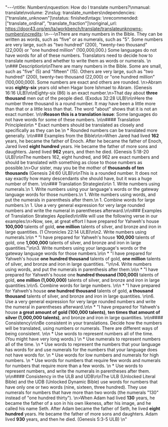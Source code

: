 "---\ntitle: Numbers\nquestion: How do I translate numbers?\nmanual: translate\nvolume: 2\nslug: translate_numbers\ndependencies:  [\"translate_unknown\"]\nstatus:  finished\ntags: \nrecommended: [\"translate_ordinal\", \"translate_fraction\"]\noriginal_url: https://door43.org/en/ta/workbench/translate/translateunknowns-numbers\ncredits: \n---\nThere are many numbers in the Bible. They can be written as words, such as \"five\" or as numerals, such as \"5\". Some numbers are very large, such as \"two hundred\" (200), \"twenty-two thousand\" (22,000) or \"one hundred million\" (100,000,000.) Some languages do not have words for all of these numbers. Translators need to decide how to translate numbers and whether to write them as words or numerals. \n \n### Description\n\nThere are many numbers in the Bible. Some are small, such as \"five\" (5) and \"fifteen\" (15). Others are very large, such as \"two hundred\" (200), twenty-two thousand (22,000) or \"one hundred million\" (100,000,000). Some numbers are exact and others are rounded. \n>Abram was __eighty-six__ years old when Hagar bore Ishmael to Abram. (Genesis 16:16 ULB)\n\nEighty-six (86) is an exact number.\n>That day about __three thousand__ men out of the people died. (Exodus 32:28 ULB)\n\nHere the number three thousand is a round number. It may have been a little more than that or a little less than that. The word \"about\" shows that it is not an exact number. \n\n**Reason this is a translation issue**: Some languages do not have words for some of these numbers. \n\n#### Translation Principles\n\n  * Exact numbers should be translated as closely and specifically as they can be.\n  * Rounded numbers can be translated more generally. \n\n### Examples from the Bible\n\n>When Jared had lived __162__ years, he became the father of Enoch. After he became the father of Enoch, Jared lived __eight hundred__ years. He became the father of more sons and daughters. Jared lived __962__ years, and then he died. (Genesis 5:18-20 ULB)\n\nThe numbers 162, eight hundred, and 962 are exact numbers and should be translated with something as close to those numbers as possible.\n>Our sister, may you be the mother of __thousands of ten thousands__ (Genesis 24:60 ULB)\n\nThis is a rounded number. It does not say exactly how many descendants she should have, but it was a huge number of them. \n\n### Translation Strategies\n\n  1. Write numbers using numerals.\n  1. Write numbers using your language's words or the gateway language words for those numbers.\n  1. Write numbers using words, and put the numerals in parenthesis after them.\n  1. Combine words for large numbers.\n  1. Use a very general expression for very large rounded numbers and write the numeral in parentheses afterward.\n\n### Examples of Translation Strategies Applied\n\nWe will use the following verse in our examples:\n>Now, see, at great effort I have prepared for Yahweh's house __100,000__ talents of gold, __one million__ talents of silver, and bronze and iron in large quantities. (1 Chronicles 22:14 ULB)\n\n2. Write numbers using numerals.\n\n  * \"I have prepared for Yahweh's house __100,000__ talents of gold, one __1,000,000__ talents of silver, and bronze and iron in large quantities.\"\n\n3. Write numbers using your language's words or the gateway language words for those numbers.\n\n  * \"I have prepared for Yahweh's house __one hundred thousand__ talents of gold, __one million__ talents of silver, and bronze and iron in large quantities. \"\n\n4. Write numbers using words, and put the numerals in parenthesis after them.\n\n  * \"I have prepared for Yahweh's house one __hundred thousand (100,000)__ talents of gold, __one million (1,000,000)__ talents of silver, and bronze and iron in large quantities.\n\n5. Combine words for large numbers. \n\n   * \"I have prepared for Yahweh's house __one hundred thousand__ talents of gold, __a thousand thousand__ talents of silver, and bronze and iron in large quantities.  \n\n6. Use a very general expression for very large rounded numbers and write the numeral in parentheses afterward.\n\n  * \"I have prepared for Yahweh's house __a great amount of gold (100,000 talents)__, __ten times that amount of   silver (1,000,000 talents)__, and bronze and iron in large quantities. \n\n#### Consistency\n\nBe consistent in your translations. Decide how the numbers will be translated, using numbers or numerals. There are different ways of being consistent. \n\n  * Use words to represent numbers all of the time. (You might have very long words.)  \n  * Use numerals to represent numbers all of the time. \n  * Use words to represent the numbers that your language has words for and use numerals for the numbers that your language does not have words for. \n  * Use words for low numbers and numerals for high numbers. \n  * Use words for numbers that require few words and numerals for numbers that require more than a few words. \n  * Use words to represent numbers, and write the numerals in parentheses after them. \n\n#### Consistency in the ULB and UDB\n\nThe ULB (Unlocked Literal Bible) and the UDB (Unlocked Dynamic Bible) use words for numbers that have only one or two words (nine, sixteen, three hundred). They use numerals for numbers that have more than two words (the numerals \"130\" instead of \"one hundred thirty\"). \n>When Adam had lived __130__ years, he became the father of a son in his own likeness, after his image, and he called his name Seth. After Adam became the father of Seth, he lived __eight hundred__ years. He became the father of more sons and daughters. Adam lived __930__ years, and then he died.  (Genesis 5:3-5 ULB) \n"
